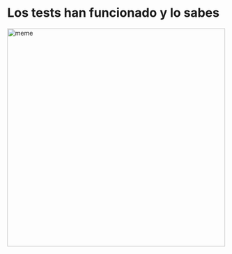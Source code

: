 <h1>Los tests han funcionado y lo sabes</h1> <img src="https://i.redd.it/m917rc6dilea1.png" alt="meme" width="500" height="500"></img>